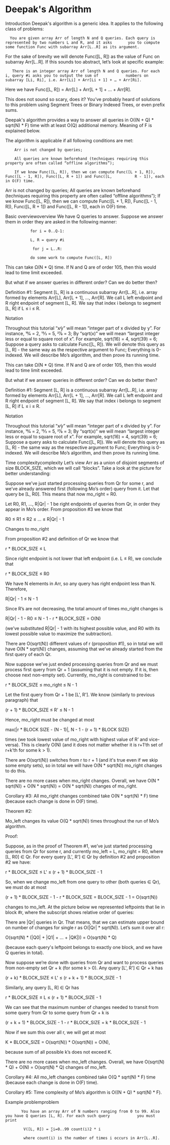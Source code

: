 # Deepak's Algorithm

Introduction
Deepak's algorithm is a generic idea. It applies to the following class of problems:

      You are given array Arr of length N and Q queries. Each query is represented by two numbers L and R, and it asks       you to compute some function Func with subarray Arr[L..R] as its argument.
      
      
For the sake of brevity we will denote Func([L, R]) as the value of Func on subarray Arr[L..R].
If this sounds too abstract, let’s look at specific example:

       There is an integer array Arr of length N and Q queries. For each i, query #i asks you to output the sum of            numbers on subarray [Li, Ri], i.e. Arr[Li] + Arr[Li + 1] + … + Arr[Ri].
       
       
Here we have Func([L, R]) = Arr[L] + Arr[L + 1] + ... + Arr[R].

This does not sound so scary, does it? You’ve probably heard of solutions to this problem using Segment Trees or Binary Indexed Trees, or even prefix sums.

Deepak's algorithm provides a way to answer all queries in O((N + Q) * sqrt(N) * F) time with at least O(Q) additional memory. Meaning of F is explained below.

The algorithm is applicable if all following conditions are met:

        Arr is not changed by queries;

        All queries are known beforehand (techniques requiring this property are often called “offline algorithms”);

        If we know Func([L, R]), then we can compute Func([L + 1, R]), Func([L - 1, R]), Func([L, R + 1]) and Func([L,          R - 1]), each in O(F) time.
        
        
        
Arr is not changed by queries;
All queries are known beforehand (techniques requiring this property are often called “offline algorithms”);
If we know Func([L, R]), then we can compute Func([L + 1, R]), Func([L - 1, R]), Func([L, R + 1]) and Func([L, R - 1]), each in O(F) time.

Basic overviewoverview
We have Q queries to answer. Suppose we answer them in order they are asked in the following manner:

               for i = 0..Q-1:

               L, R = query #i

                for j = L..R:

               do some work to compute Func([L, R])
               
               
               
This can take Ω(N * Q) time. If N and Q are of order 105, then this would lead to time limit exceeded.

But what if we answer queries in different order? Can we do better then?

Definition #1:
Segment [L, R] is a continuous subarray Arr[L..R], i.e. array formed by elements Arr[L], Arr[L + 1], …, Arr[R]. We call L left endpoint and R right endpoint of segment [L, R]. We say that index i belongs to segment [L, R] if L ≤ i ≤ R.

Notation

Throughout this tutorial “x⁄y” will mean “integer part of x divided by y”. For instance, 10⁄4 = 2, 15⁄3 = 5, 27⁄8 = 3;
By “sqrt(x)” we will mean “largest integer less or equal to square root of x”. For example, sqrt(16) = 4, sqrt(39) = 6;
Suppose a query asks to calculate Func([L, R]). We will denote this query as [L, R] - the same way as the respective argument to Func;
Everything is 0-indexed.
We will describe Mo’s algorithm, and then prove its running time.


This can take Ω(N * Q) time. If N and Q are of order 105, then this would lead to time limit exceeded.

But what if we answer queries in different order? Can we do better then?

Definition #1:
Segment [L, R] is a continuous subarray Arr[L..R], i.e. array formed by elements Arr[L], Arr[L + 1], …, Arr[R]. We call L left endpoint and R right endpoint of segment [L, R]. We say that index i belongs to segment [L, R] if L ≤ i ≤ R.

Notation

Throughout this tutorial “x⁄y” will mean “integer part of x divided by y”. For instance, 10⁄4 = 2, 15⁄3 = 5, 27⁄8 = 3;
By “sqrt(x)” we will mean “largest integer less or equal to square root of x”. For example, sqrt(16) = 4, sqrt(39) = 6;
Suppose a query asks to calculate Func([L, R]). We will denote this query as [L, R] - the same way as the respective argument to Func;
Everything is 0-indexed.
We will describe Mo’s algorithm, and then prove its running time.


Time complexitycomplexity
Let’s view Arr as a union of disjoint segments of size BLOCK_SIZE, which we will call “blocks”. Take a look at the picture for better understanding:

Suppose we’ve just started processing queries from Qr for some r, and we’ve already answered first (following Mo’s order) query from it. Let that query be [L, R0]. This means that now mo_right = R0.

Let R0, R1, ..., R|Qr| - 1 be right endpoints of queries from Qr, in order they appear in Mo’s order. From proposition #3 we know that

   R0 ≤ R1 ≤ R2 ≤ … ≤ R|Qr| - 1

Changes to mo_right

From proposition #2 and definition of Qr we know that

   r * BLOCK_SIZE ≤ L

Since right endpoint is not lower that left endpoint (i.e. L ≤ R), we conclude that

   r * BLOCK_SIZE ≤ R0

We have N elements in Arr, so any query has right endpoint less than N. Therefore,

   R|Qr| - 1 ≤ N - 1

Since R’s are not decreasing, the total amount of times mo_right changes is

   R|Qr| - 1 - R0 ≤ N - 1 - r * BLOCK_SIZE = O(N)

(we’ve substituted R|Qr| - 1 with its highest possible value, and R0 with its lowest possible value to maximize the subtraction).

There are O(sqrt(N)) different values of r (proposition #1), so in total we will have O(N * sqrt(N)) changes, assuming that we’ve already started from the first query of each Qr.

Now suppose we’ve just ended processing queries from Qr and we must process first query from Qr + 1 (assuming that it is not empty. If it is, then choose next non-empty set). Currently, mo_right is constrained to be:

   r * BLOCK_SIZE ≤ mo_right ≤ N - 1

Let the first query from Qr + 1 be [L', R']. We know (similarly to previous paragraph) that

   (r + 1) * BLOCK_SIZE ≤ R' ≤ N - 1

Hence, mo_right must be changed at most

   max(|r * BLOCK SIZE - (N - 1)|, N - 1 - (r + 1) * BLOCK SIZE)

times (we took lowest value of mo_right with highest value of R’ and vice-versa). This is clearly O(N) (and it does not matter whether it is r+1’th set of r+k’th for some k > 1).

There are O(sqrt(N)) switches from r to r + 1 (and it's true even if we skip some empty sets), so in total we will have O(N * sqrt(N)) mo_right changes to do this.

There are no more cases when mo_right changes. Overall, we have O(N * sqrt(N)) + O(N * sqrt(N)) = O(N * sqrt(N)) changes of mo_right.

Corollary #3: All mo_right changes combined take O(N * sqrt(N) * F) time (because each change is done in O(F) time).

Theorem #2:

Mo_left changes its value O(Q * sqrt(N)) times throughout the run of Mo’s algorithm.

Proof:

Suppose, as in the proof of Theorem #1, we’ve just started processing queries from Qr for some r, and currently mo_left = L, mo_right = R0, where [L, R0] ∈ Qr. For every query [L', R'] ∈ Qr by definition #2 and proposition #2 we have:

   r * BLOCK_SIZE ≤ L' ≤ (r + 1) * BLOCK_SIZE - 1

So, when we change mo_left from one query to other (both queries ∈ Qr), we must do at most

   (r + 1) * BLOCK_SIZE - 1 - r * BLOCK_SIZE = BLOCK_SIZE - 1 = O(sqrt(N))

changes to mo_left. At the picture below we represented leftpoints that lie in block #r, where the subscript shows relative order of queries: 





There are |Qr| queries in Qr. That means, that we can estimate upper bound on number of changes for single r as O(|Qr| * sqrt(N)). Let’s sum it over all r:

   O(sqrt(N) * (|Q0| + |Q1| + ... + |QK|)) = O(sqrt(N) * Q)

(because each query's leftpoint belongs to exactly one block, and we have Q queries in total).

Now suppose we’re done with queries from Qr and want to process queries from non-empty set Qr + k (for some k > 0). Any query [L', R'] ∈ Qr + k has

   (r + k) * BLOCK_SIZE ≤ L' ≤ (r + k + 1) * BLOCK_SIZE - 1

Similarly, any query [L, R] ∈ Qr has

   r * BLOCK_SIZE ≤ L ≤ (r + 1) * BLOCK_SIZE - 1

We can see that the maximum number of changes needed to transit from some query from Qr to some query from Qr + k is

   (r + k + 1) * BLOCK_SIZE - 1 - r * BLOCK_SIZE = k * BLOCK_SIZE - 1

Now if we sum this over all r, we will get at most

   K * BLOCK_SIZE = O(sqrt(N)) * O(sqrt(N)) = O(N),

because sum of all possible k’s does not exceed K.

There are no more cases when mo_left changes. Overall, we have O(sqrt(N) * Q) + O(N) = O(sqrt(N) * Q) changes of mo_left.

Corollary #4: All mo_left changes combined take O(Q * sqrt(N) * F) time (because each change is done in O(F) time).

Corollary #5: Time complexity of Mo’s algorithm is O((N + Q) * sqrt(N) * F).


Example problemproblem

           You have an array Arr of N numbers ranging from 0 to 99. Also you have Q queries [L, R]. For each such query            you must print

            V([L, R]) = ∑i=0..99 count(i)2 * i

            where count(i) is the number of times i occurs in Arr[L..R].
            
            
            

